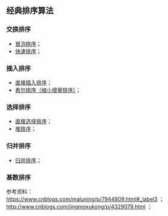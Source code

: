## 经典排序算法
### 交换排序
* [冒泡排序](https://github.com/Kewei0323/Codes/blob/master/Hands-on%20code/SortAlgorithms/bubbleSort.cpp)；
* [快速排序](https://github.com/Kewei0323/Codes/blob/master/Hands-on%20code/SortAlgorithms/quickSort.cpp)；
### 插入排序
* [直接插入排序](https://github.com/Kewei0323/Codes/blob/master/Hands-on%20code/SortAlgorithms/insertSort.cpp)；
* [希尔排序（缩小增量排序）](https://github.com/Kewei0323/Codes/blob/master/Hands-on%20code/SortAlgorithms/shellSort.cpp)；
### 选择排序
* [直接选择排序](https://github.com/Kewei0323/Codes/blob/master/Hands-on%20code/SortAlgorithms/selectSort.cpp)；
* [堆排序](https://github.com/Kewei0323/Codes/blob/master/Hands-on%20code/SortAlgorithms/heapSort.cpp)；
### 归并排序
* [归并排序](https://github.com/Kewei0323/Codes/blob/master/Hands-on%20code/SortAlgorithms/mergeSort.cpp)；
### 基数排序






参考资料：  
https://www.cnblogs.com/maluning/p/7944809.html#_label3 ； 
http://www.cnblogs.com/jingmoxukong/p/4329079.html ；
